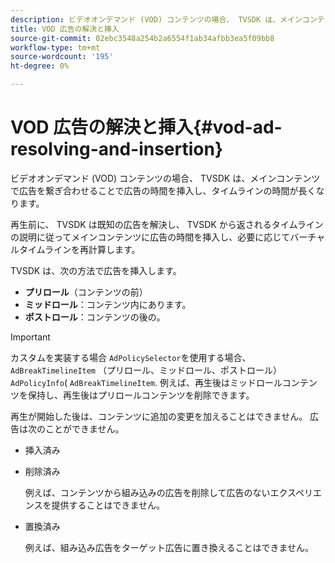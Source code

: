 ```yaml
---
description: ビデオオンデマンド (VOD) コンテンツの場合、 TVSDK は、メインコンテンツで広告を繋ぎ合わせることで広告の時間を挿入し、タイムラインの時間が長くなります。
title: VOD 広告の解決と挿入
source-git-commit: 02ebc3548a254b2a6554f1ab34afbb3ea5f09bb8
workflow-type: tm+mt
source-wordcount: '195'
ht-degree: 0%

---
```


# VOD 広告の解決と挿入{#vod-ad-resolving-and-insertion}

ビデオオンデマンド (VOD) コンテンツの場合、 TVSDK は、メインコンテンツで広告を繋ぎ合わせることで広告の時間を挿入し、タイムラインの時間が長くなります。

再生前に、 TVSDK は既知の広告を解決し、 TVSDK から返されるタイムラインの説明に従ってメインコンテンツに広告の時間を挿入し、必要に応じてバーチャルタイムラインを再計算します。

TVSDK は、次の方法で広告を挿入します。

* **プリロール**（コンテンツの前）
* **ミッドロール**：コンテンツ内にあります。
* **ポストロール**：コンテンツの後の。

>[!IMPORTANT]
>
>カスタムを実装する場合 `AdPolicySelector`を使用する場合、 `AdBreakTimelineItem` （プリロール、ミッドロール、ポストロール） `AdPolicyInfo`( `AdBreakTimelineItem`. 例えば、再生後はミッドロールコンテンツを保持し、再生後はプリロールコンテンツを削除できます。

再生が開始した後は、コンテンツに追加の変更を加えることはできません。 広告は次のことができません。

* 挿入済み
* 削除済み

  例えば、コンテンツから組み込みの広告を削除して広告のないエクスペリエンスを提供することはできません。
* 置換済み

  例えば、組み込み広告をターゲット広告に置き換えることはできません。
